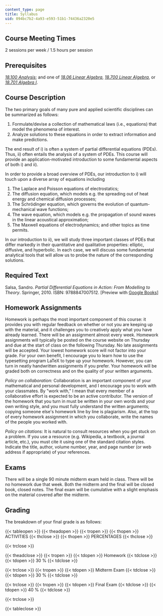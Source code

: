 ```yaml
---
content_type: page
title: Syllabus
uid: 094bc7b2-4a93-e593-51b1-74436a2320e5
---
```


Course Meeting Times
--------------------

2 sessions per week / 1.5 hours per session

Prerequisites
-------------

[_18.100 Analysis_](/courses/18-100a-introduction-to-analysis-fall-2012); and one of [_18.06 Linear Algebra_](/courses/18-06-linear-algebra-spring-2010), [_18.700 Linear Algebra_](/courses/18-700-linear-algebra-fall-2013), or [_18.701 Algebra I_](/courses/18-701-algebra-i-fall-2010).

Course Description
------------------

The two primary goals of many pure and applied scientific disciplines can be summarized as follows:

1.  Formulate/devise a collection of mathematical laws (i.e., equations) that model the phenomena of interest.
2.  Analyze solutions to these equations in order to extract information and make predictions.

The end result of i) is often a system of partial differential equations (PDEs). Thus, ii) often entails the analysis of a system of PDEs. This course will provide an application-motivated introduction to some fundamental aspects of both i) and ii).

In order to provide a broad overview of PDEs, our introduction to i) will touch upon a diverse array of equations including

1.  The Laplace and Poisson equations of electrostatics;
2.  The diffusion equation, which models e.g. the spreading out of heat energy and chemical diffusion processes;
3.  The Schrödinger equation, which governs the evolution of quantum-mechanical wave functions;
4.  The wave equation, which models e.g. the propagation of sound waves in the linear acoustical approximation;
5.  The Maxwell equations of electrodynamics; and other topics as time permits.

In our introduction to ii), we will study three important classes of PDEs that differ markedly in their quantitative and qualitative properties: elliptic, diffusive, and hyperbolic. In each case, we will discuss some fundamental analytical tools that will allow us to probe the nature of the corresponding solutions.

Required Text
-------------

Salsa, Sandro. _Partial Differential Equations in Action: From Modelling to Theory_. Springer, 2010. ISBN: 9788847007512. \[Preview with [Google Books](http://books.google.com/books?id=ZO4y7wl4pngC&pg=PAfrontcover#v=onepage)\]

Homework Assignments
--------------------

Homework is perhaps the most important component of this course: it provides you with regular feedback on whether or not you are keeping up with the material, and it challenges you to creatively apply what you have already learned. There will be an assignment almost every week. Homework assignments will typically be posted on the course website on Thursday and due at the start of class on the following Thursday. No late assignments will be accepted. Your lowest homework score will not factor into your grade. For your own benefit, I encourage you to learn how to use the typesetting program LaTeX to type up your homework. However, you can turn in neatly handwritten assignments if you prefer. Your homework will be graded both on correctness and on the quality of your written arguments.

_Policy on collaboration:_ Collaboration is an important component of your mathematical and personal development, and I encourage you to work with your classmates. By "work with," I mean that every member of a collaborative effort is expected to be an active contributor. The version of the homework that you turn in must be written in your own words and your own writing style, and you must fully understand the written arguments; copying someone else's homework line by line is plagiarism. Also, at the top of every homework assignment in which you collaborate, write the names of the people you worked with.

_Policy on citations:_ It is natural to consult resources when you get stuck on a problem. If you use a resource (e.g. Wikipedia, a textbook, a journal article, etc.), you must cite it using one of the standard citation styles. Indicate the title, author, volume number, year, and page number (or web address if appropriate) of your references.

Exams
-----

There will be a single 90 minute midterm exam held in class. There will be no homework due that week. Both the midterm and the final will be closed book, closed notes. The final exam will be cumulative with a slight emphasis on the material covered after the midterm.

Grading
-------

The breakdown of your final grade is as follows:

{{< tableopen >}}
{{< theadopen >}}
{{< tropen >}}
{{< thopen >}}
ACTIVITIES
{{< thclose >}}
{{< thopen >}}
PERCENTAGES
{{< thclose >}}

{{< trclose >}}

{{< theadclose >}}
{{< tropen >}}
{{< tdopen >}}
Homework
{{< tdclose >}}
{{< tdopen >}}
30 %
{{< tdclose >}}

{{< trclose >}}
{{< tropen >}}
{{< tdopen >}}
Midterm Exam
{{< tdclose >}}
{{< tdopen >}}
30 %
{{< tdclose >}}

{{< trclose >}}
{{< tropen >}}
{{< tdopen >}}
Final Exam
{{< tdclose >}}
{{< tdopen >}}
40 %
{{< tdclose >}}

{{< trclose >}}

{{< tableclose >}}